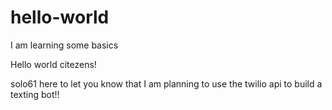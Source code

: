 # hello-world
I am learning some basics

Hello world citezens!

solo61 here to let you know that I am planning to use the twilio api to build a texting bot!!
